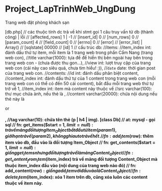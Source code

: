 # Project_LapTrinhWeb_UngDung
 Trang web đặt phòng khách sạn

[db.php]
// các thuộc tính dc trả về khi stmt gọi 1 câu truy vấn từ db (thành công) | lỗi
        // [affected_rows] 1 | -1
        // [insert_id] 0
        // [num_rows] 0
        // [param_count] 4
        // [field_count] 0
        // [errno] 0
        // [error] 
        // [error_list] | Array()
        // [sqlstate] 00000
        // [id] 1
    // cấu trúc db:
        //items: 
            //item_index int: đánh dấu thứ tự item, mỗi item là 1 trang web trong phần Cẩm Nang (trang web con), 
            //title varchar(1000): tựa đề để hiển thị bên ngoài hay bên trong trang web con - (chưa được thu gon...),
            //view int: lượt truy cập của trang web con (cái này cao siêu quá, chưa tìm hiểu! :)),
            //`date` date: thời gian post của trang web con.
        //contents: 
            //id int: đánh dấu phân biệt content,
            //content_index int: đánh dấu thứ tự của 1 content trong trang web con (mỗi trang web con có thể có đến 50 cái content), bắt đầu mỗi trang web thứ tự trở về 1,
            //item_index int: item mà content này thuộc về
            //src varchar(100): thư mục chứa ảnh, nếu thẻ là <img>,
            //content varchar(20000): chứa nội dung nếu thẻ này là <p> or <h4>,
            //tag varchar(10): chứa tên thẻ (p | h4 | img).
[class Db]
// at: mysql - gọi sql
// fn: get_items($start = 1, $limit = null): trả về mảng đối tượng Item_Object bắt đầu từ item (param 1), giới hạn trả về (param 2), không ghi auto trả về hết.
// fn: add_item($row): thêm item vào db, đầu vào là đối tượng Item_Object
// fn: get_contents($start = 1, $limit = null): giống get_items nhưng đối tượng trả về là mảng Content_Object
// fn: get_content_from_item($item_index) trả về mảng đối tượng Content_Object mà thuộc item_index đầu vào (nội dung của trang web nào đó)
// fn: add_content($row): giống add_item với đầu vào là Content_Object
// fn: delete_item($item_index): xóa 1 item trên db, cũng xóa luôn các content thuộc về item này.

